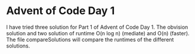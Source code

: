 # Advent of Code Day 1
I have tried three solution for Part 1 of Advent of Code Day 1.
The obvision solution and two solution of runtime O(n log n) (mediate)
and O(n) (faster). The file compareSolutions will compare the runtimes
of the different solutions.